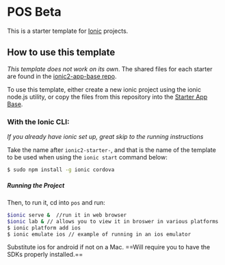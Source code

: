 # POS Beta


This is a starter template for [Ionic](http://ionicframework.com/docs/) projects.

## How to use this template

*This template does not work on its own*. The shared files for each starter are found in the [ionic2-app-base repo](https://github.com/driftyco/ionic2-app-base).

To use this template, either create a new ionic project using the ionic node.js utility, or copy the files from this repository into the [Starter App Base](https://github.com/driftyco/ionic2-app-base).

### With the Ionic CLI:

*If you already have ionic set up, great skip to the running instructions*

Take the name after `ionic2-starter-`, and that is the name of the template to be used when using the `ionic start` command below:

```bash
$ sudo npm install -g ionic cordova
```



##### Running the Project

Then, to run it, cd into `pos` and run:

```bash
$ionic serve &  //run it in web browser
$ionic lab & // allows you to view it in broswer in various platforms
$ ionic platform add ios
$ ionic emulate ios // example of running in an ios emulator
```

Substitute ios for android if not on a Mac.
==Will require you to have the SDKs properly installed.==




